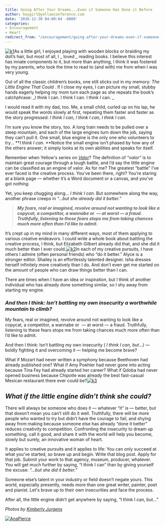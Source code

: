 ```yaml
---
title: Going After Your Dreams...Even if Someone Has Done it Before
author: heygirl@yellowconference.com
date: '2016-12-30 04:00:04 -0800'
categories:
- Encouragement
- Heart
redirect_from: "/encouragement/going-after-your-dreams-even-if-someone-has-done-it-before/"
---
```


[![k1](https://yellow-blog-images.imgix.net/2016/12/K1.jpg)](https://yellow-blog-images.imgix.net/2016/12/K1.jpg)As a little girl, I enjoyed playing with wooden blocks or braiding my doll’s hair, but most of all, I _ loved _ reading books. I believe this interest has innate components to it, but more than anything, I think it was fostered by my parents, who took the time to read to (and with) me from when I was very young.

Out of all the classic children’s books, one still sticks out in my memory: _The Little Engine That Could_ . If I close my eyes, I can picture my small, stubby hands eagerly helping my mom turn each page as she repeats the book’s catchphrase: _I think I can. I think I can. I think I can. _

I would read it with my dad, too. Me, a small child, curled up on his lap, he would speak the words slowly at first, repeating them faster and faster as the story progressed: _I think I can, I think I can, I think I can._

I’m sure you know the story, too. A long train needs to be pulled over a steep mountain, and each of the large engines turn down the job, saying they can’t pull it. One small, blue engine is the only one who volunteers to try... **_I think I can._ **Notice the small engine isn’t phased by how any of the others answer; it simply looks at its own abilities and speaks for itself.

Remember when Yellow's series on _[Valor](http://yellowconference.com/?s=valor)_? The definition of _“valor”_ is to maintain great courage through a tough battle, and I’d say the little engine can be classified as an engine of valor. As for me? The greatest “battle” I’ve ever faced is the creative process. You’ve been there, right? You’re staring at a blank page — whether it’s a Word document or a canvas, and you’ve got _nothing._

Yet, you keep chugging along... _I think I can._ But somewhere along the way, another phrase creeps in _“...but she already did it better.”_

> **_My fears, real or imagined, revolve around not wanting to look like a copycat, a competitor, a wannabe or  — at worst — a fraud. Truthfully, listening to these fears stops me from taking chances much more often than I’d like to admit._**

It’s crept up in my mind in many different ways, most of them applying to various creative endeavors. I could write a whole book about battling the creative process, I think, but Elizabeth Gilbert already did that, and she did it much better than I ever could.[![k2](https://yellow-blog-images.imgix.net/2016/12/k2.jpg)](https://yellow-blog-images.imgix.net/2016/12/k2.jpg)In each of my creative pursuits, I have others I admire (often personal friends) who “do it better.” Alyce is a stronger editor. Shailey is an effortlessly talented designer. Isha dresses herself infinitely more creatively than I do. And don’t even get me started on the amount of people who can draw things better than I can.

There are times when I have an idea or inspiration, but I think of another individual who has already done something similar, so I shy away from starting my engine.

### _And then I think: Isn’t battling my own insecurity a worthwhile mountain to climb?_

My fears, real or imagined, revolve around not wanting to look like a copycat, a competitor, a wannabe or  — at worst — a fraud. Truthfully, listening to these fears stops me from taking chances much more often than I’d like to admit.

And then I think: Isn’t battling my own insecurity ( _I think I can, but...)_ — boldly fighting it and overcoming it — helping me become brave?

What if Mozart had never written a symphony because Beethoven had already published one? What if Amy Poehler had never gone into acting because Tina Fey had already started her career? What if Qdoba had never opened business because Chipotle was already the best fast-casual Mexican restaurant there ever could be?[![k3](https://yellow-blog-images.imgix.net/2016/12/k3.jpg)](https://yellow-blog-images.imgix.net/2016/12/k3.jpg)

## _What if the little engine didn’t think she could?_

There will always be someone who does it — whatever “it” is — better, but that doesn’t mean you can’t still do it well. Truthfully, there will be more people who wanted to try but didn’t have the courage to fail, and shying away from making because someone else has already “done it better” reduces creativity to competition. Confronting the insecurity to dream up something, call it good, and share it with the world will help you become, slowly but surely, an innovative woman of heart.

It applies to creative pursuits and it applies to life: You can only succeed at what you’ve started, so brave up and begin. Write that blog post. Apply for that job. Submit your work to that agency, museum, producer, whatever. You will get much further by saying, “I think I can” than by giving yourself the excuse: _“...but she did it better.”_

Someone else’s talent in your industry or field doesn’t negate yours. This world, especially presently, needs more than one great writer, painter, poet and pianist. Let's brave up to their own insecurities and face the process.

After all, the little engine didn’t get anywhere by saying, “I think I can, but...”

_Photos by [Kimberly Jurgens](http://eclecticstateofmind.com/)_

[![AnaPierce](https://yellow-blog-images.imgix.net/2016/05/AnaPierce.jpg)](http://www.shelearnsthings.com/)
